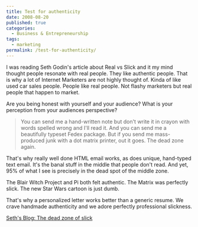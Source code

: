 ```yaml
---
title: Test for authenticity
date: 2008-08-20
published: true
categories:
  - Business & Entrepreneurship
tags:
  - marketing
permalink: /test-for-authenticity/
---
```

I was reading Seth Godin's article about Real vs Slick and it my mind thought people resonate with real people. They like authentic people. That is why a lot of Internet Marketers are not highly thought of. Kinda of like used car sales people. People like real people. Not flashy marketers but real people that happen to market.

Are you being honest with yourself and your audience? What is your perception from your audiences perspective?
>You can send me a hand-written note but don't write it in crayon with words spelled wrong and I'll read it. And you can send me a beautifully typeset Fedex package. But if you send me mass-produced junk with a dot matrix printer, out it goes. The dead zone again.

That's why really well done HTML email works, as does unique, hand-typed text email. It's the banal stuff in the middle that people don't read. And yet, 95% of what I see is precisely in the dead spot of the middle zone.

The Blair Witch Project and Pi both felt authentic. The Matrix was perfectly slick. The new Star Wars cartoon is just dumb.

That's why a personalized letter works better than a generic resume. We crave handmade authenticity and we adore perfectly professional slickness.

[Seth's Blog: The dead zone of slick](http://sethgodin.typepad.com/seths_blog/2008/08/the-dead-zone-o.html)
